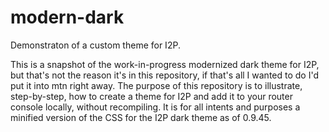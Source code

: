 # modern-dark

Demonstraton of a custom theme for I2P.

This is a snapshot of the work-in-progress modernized dark theme for I2P, but
that's not the reason it's in this repository, if that's all I wanted to do I'd
put it into mtn right away. The purpose of this repository is to illustrate,
step-by-step, how to create a theme for I2P and add it to your router console
locally, without recompiling. It is for all intents and purposes a minified
version of the CSS for the I2P dark theme as of 0.9.45.